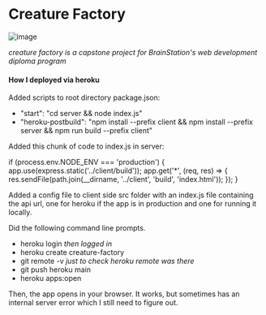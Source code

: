 # Creature Factory

![image](https://user-images.githubusercontent.com/70654324/144891754-9ef98aa9-7e49-485a-8d9d-18d4c09f7443.png)

_creature factory is a capstone project for BrainStation's web development diploma program_

#### How I deployed via heroku

Added scripts to root directory package.json:

- "start": "cd server && node index.js"
- "heroku-postbuild": "npm install --prefix client && npm install --prefix server && npm run build --prefix client"

Added this chunk of code to index.js in server:

if (process.env.NODE_ENV === 'production') {
  app.use(express.static('../client/build'));
  app.get('*', (req, res) => {
    res.sendFile(path.join(__dirname, '../client', 'build', 'index.html'));
  });
}

Added a config file to client side src folder with an index.js file containing the api url, one for heroku if the app is in production and one for running it locally.

Did the following command line prompts.

- heroku login *then logged in*
- heroku create creature-factory
- git remote -v *just to check heroku remote was there*
- git push heroku main
- heroku apps:open

Then, the app opens in your browser. It works, but sometimes has an internal server error which I still need to figure out. 


